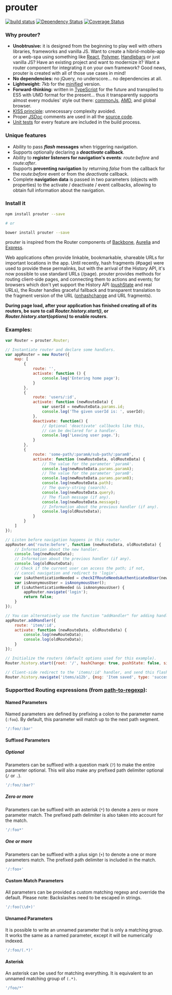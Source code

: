 # prouter
<p>
    <a href="https://travis-ci.org/rogerpadilla/prouter"><img src="https://travis-ci.org/rogerpadilla/prouter.svg" alt="build status" /></a>
    <a href="https://gemnasium.com/rogerpadilla/prouter"><img src="https://gemnasium.com/rogerpadilla/prouter.svg" alt="Dependency Status" /></a>
    <a href='https://coveralls.io/r/rogerpadilla/prouter'><img src='https://coveralls.io/repos/rogerpadilla/prouter/badge.svg' alt='Coverage Status' /></a>
</p>

### Why prouter?

* __Unobtrusive:__ it is designed from the beginning to play well with others libraries, frameworks and vanilla JS. Want to create a hibrid-mobile-app or a web-spa using something like [React](https://facebook.github.io/react/), [Polymer](https://www.polymer-project.org/), [Handlebars](http://handlebarsjs.com/) or just vanilla JS? Have an existing project and want to modernize it? Want a router component for integrating it on your own framework? Good news, prouter is created with all of those use cases in mind!
* __No dependencies:__ no jQuery, no underscore... no dependencies at all.
* __Lightweight:__ 7kb for the [minified](https://raw.githubusercontent.com/rogerpadilla/prouter/master/dist/prouter.min.js) version.
* __Forward-thinking:__ written in [TypeScript](http://www.typescriptlang.org/) for the future and transpiled to ES5 with UMD format for the present... thus it transparently supports almost every modules' style out there:
[commonJs](http://webpack.github.io/docs/commonjs.html), [AMD](http://requirejs.org/docs/commonjs.html), and global browser.
* [KISS principle](http://en.wikipedia.org/wiki/KISS_principle): unnecessary complexity avoided.
* Proper [JSDoc](http://en.wikipedia.org/wiki/JSDoc) comments are used in all the [source code](https://github.com/rogerpadilla/prouter/blob/master/src/prouter.ts).
* [Unit tests](https://github.com/rogerpadilla/prouter/blob/master/test/router.spec.js) for every feature are included in the build process.

### Unique features
* Ability to pass **_flash_ messages** when triggering navigation.
* Supports optionally declaring a **_deactivate_ callback**.
* Ability to **register listeners for navigation's events**: _route:before_ and _route:after_.
* Supports **preventing navigation** by returning _false_ from the callback for the _route:before_ event or from the _deactivate_ callback.
* Complete __navigation data__ is passed in two parameters (objects with properties) to the activate / deactivate / event callbacks, allowing to obtain full information about the navigation.

### Install it
``` bash
npm install prouter --save

# or

bower install prouter --save
```
prouter is inspired from the Router components of [Backbone](http://backbonejs.org/#Router), [Aurelia](http://aurelia.io/get-started.html) and [Express](http://expressjs.com/guide/routing.html).

Web applications often provide linkable, bookmarkable, shareable URLs for important locations in the app. Until recently, hash fragments (#page) were used to provide these permalinks, but with the arrival of the History API, it's now possible to use standard URLs (/page). prouter provides methods for routing client-side pages, and connecting them to actions and events; for browsers which don't yet support the History API ([pushState](http://diveintohtml5.info/history.html) and real URLs), the Router handles graceful fallback and transparent translation to the fragment version of the URL ([onhashchange](https://developer.mozilla.org/en-US/docs/DOM/window.onhashchange) and URL fragments).

**During page load, after your application has finished creating all of its routers, be sure to call _Router.history.start()_, or _Router.history.start(options)_ to enable routers**.

### Examples:

```js
var Router = prouter.Router;

// Instantiate router and declare some handlers.
var appRouter = new Router({
    map: [
        {
            route: '',
            activate: function () {
                console.log('Entering home page');
            }
        },
        {
            route: 'users/:id',
            activate: function (newRouteData) {
                var userId = newRouteData.params.id;
                console.log('The given userId is: ', userId);
            },
            deactivate: function() {
                // Optional 'deactivate' callbacks like this,
                // can be declared for a handler.
                console.log('Leaving user page.');
            }
        },
        {
            route: 'some-path/:paramA/sub-path/:paramB',
            activate: function (newRouteData, oldRouteData) {
                // The value for the parameter 'paramA'.
                console.log(newRouteData.params.paramA);
                // The value for the parameter 'paramB'.
                console.log(newRouteData.params.paramB);
                console.log(newRouteData.path);
                // The query-string (search).
                console.log(newRouteData.query);
                // The flash message (if any).
                console.log(newRouteData.message);
                // Information about the previous handler (if any).
                console.log(oldRouteData);
            }
        }
    ]
});

// Listen before navigation happens in this router.
appRouter.on('route:before', function (newRouteData, oldRouteData) {
    // Information about the new handler.
    console.log(newRouteData);  
    // Information about the previous handler (if any).
    console.log(oldRouteData);
    // Check if the current user can access the path; if not,
    // cancel navigation and redirect to 'login'.
    var isAuthenticationNeeded = checkIfRouteNeedsAuthenticatedUser(newRouteData.path);
    var isAnonymousUser = isAnonymousUser();
    if (isAuthenticationNeeded && isAnonymousUser) {
        appRouter.navigate('login');
        return false;
    }
});

// You can alternatively use the function "addHandler" for adding handlers:
appRouter.addHandler({
    route: 'item/:id',
    activate: function (newRouteData, oldRouteData) {
        console.log(newRouteData);
        console.log(oldRouteData);
    }
});

// Initialize the routers (default options used for this example).
Router.history.start({root: '/', hashChange: true, pushState: false, silent: false});

// Client-side redirect to the 'items/:id' handler, and send this flash message.
Router.history.navigate('items/a12b', {msg: 'Item saved', type: 'success'});
```

### Supportted Routing expressions (from [path-to-regexp](https://github.com/pillarjs/path-to-regexp)):

#### Named Parameters

Named parameters are defined by prefixing a colon to the parameter name (`:foo`). By default, this parameter will match up to the next path segment.

```js
'/:foo/:bar'
```

#### Suffixed Parameters

##### Optional

Parameters can be suffixed with a question mark (`?`) to make the entire parameter optional. This will also make any prefixed path delimiter optional (`/` or `.`).

```js
'/:foo/:bar?'
```

##### Zero or more

Parameters can be suffixed with an asterisk (`*`) to denote a zero or more parameter match. The prefixed path delimiter is also taken into account for the match.

```js
'/:foo*'
```

##### One or more

Parameters can be suffixed with a plus sign (`+`) to denote a one or more parameters match. The prefixed path delimiter is included in the match.

```js
'/:foo+'
```

#### Custom Match Parameters

All parameters can be provided a custom matching regexp and override the default. Please note: Backslashes need to be escaped in strings.

```js
'/:foo(\\d+)'
```

#### Unnamed Parameters

It is possible to write an unnamed parameter that is only a matching group. It works the same as a named parameter, except it will be numerically indexed.

```js
'/:foo/(.*)'
```

#### Asterisk

An asterisk can be used for matching everything. It is equivalent to an unnamed matching group of `(.*)`.

```js
'/foo/*'
```
